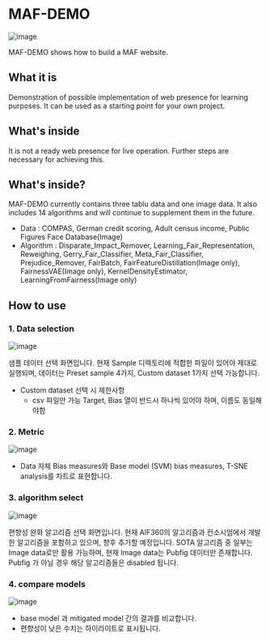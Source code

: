 # MAF-DEMO

![image](https://github.com/eeunz/MAF-DEMO/assets/110804596/fc525522-7432-4d2c-8ab3-88f6f3a371e3)

MAF-DEMO shows how to build a MAF website.
## What it is
Demonstration of possible implementation of web presence for learning purposes. It can be used as a starting point for your own project.
## What's inside
It is not a ready web presence for live operation. Further steps are necessary for achieving this.
## What's inside?
MAF-DEMO currently contains three tablu data and one image data. It also includes 14 algorithms and will continue to supplement them in the future.
* Data : COMPAS, German credit scoring, Adult census income, Public Figures Face Database(Image)
* Algorithm : Disparate_Impact_Remover, Learning_Fair_Representation, Reweighing, Gerry_Fair_Classifier, Meta_Fair_Classifier, Prejudice_Remover, FairBatch, FairFeatureDistillation(Image only), FairnessVAE(Image only), KernelDensityEstimator, LearningFromFairness(Image only)

## How to use
### 1. Data selection
![image](https://github.com/eeunz/MAF-DEMO/assets/110804596/2385e86d-68ff-4fbb-9060-6c0514aacc9d)

샘플 데이터 선택 화면입니다. 현재 Sample 디렉토리에 적합한 파일이 있어야 제대로 실행되며, 데이터는 Preset sample 4가지, Custom dataset 1가지 선택 가능합니다.
* Custom dataset 선택 시 제한사항
  * csv 파일만 가능
   Target, Bias 열이 반드시 하나씩 있어야 하며, 이름도 동일해야함

### 2. Metric
![image](https://github.com/eeunz/MAF-DEMO/assets/110804596/056f245b-c8e1-4fbc-9eca-5010a231389e)

* Data 자체 Bias measures와 Base model (SVM) bias measures, T-SNE analysis를 차트로 표현합니다.

### 3. algorithm select
![image](https://github.com/eeunz/MAF-DEMO/assets/110804596/c6b846d0-106c-41b9-9bf2-af881095ac8c)

편향성 완화 알고리즘 선택 화면입니다. 현재 AIF360의 알고리즘과 컨소시엄에서 개발한 알고리즘을 포함하고 있으며, 향후 추가할 예정입니다. SOTA 알고리즘 중 일부는 Image data로만 활용 가능하며, 현재 Image data는 Pubfig 데이터만 존재합니다. Pubfig 가 아닐 경우 해당 알고리즘들은 disabled 됩니다.



### 4. compare models
![image](https://github.com/eeunz/MAF-DEMO/assets/110804596/c24ffed4-72f0-43d8-a985-4e455af45c2c)
* base model 과 mitigated model 간의 결과를 비교합니다.
* 편향성이 낮은 수치는 하이라이트로 표시됩니다.

